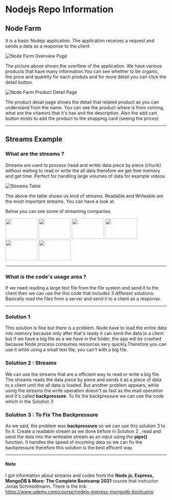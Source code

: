 # Nodejs Repo Information

## Node Farm
It is a basic Nodejs application. The application receives a request and sends a data as a response to the client.

![Node Farm Overview Page](https://i.hizliresim.com/RUWStx.png)

The picture above shows the overfiew of the application.  We have various products that have many information.You can see whether to be organic, the price and quantity for each produts and  for more detail you can click the detail button.

![Node Farm Product Detail Page](https://i.hizliresim.com/i4Txku.png)

The product detail page shows the detail that related product as you can understand from the name. You can see the product where is from coming, what are the vitamins that it's has and the description. Also the add cart button exists to add the product to the shopping card (seeing the prices)


_________________________________________________________________________________________________________________________________________________
## Streams Example
### What are the streams ? 
Streams are used to process (read and write) data piece by piece (chunk) without waiting to read or write the all data therefore we get free memory and get time. Perfect for  handling large volumes of data for example videos.

![Streams Table](https://i.hizliresim.com/U7pVBx.png)

The above the table shows us kind of streams. Readable and Writeable are the most important streams. You can have a look at.

Below you can see some of streaming companies.
<p display = "inline" >
<img src = "https://www.youtube.com/img/desktop/yt_1200.png"  width = 100 height = 64  />
<img src = "https://yt3.ggpht.com/ytc/AAUvwnjWyBS5c0NrKoO9_UvJaNdyioRIk8Q84t83rUy24w=s900-c-k-c0x00ffffff-no-rj" width = 100 height = 64 />
<img src = "https://variety.com/wp-content/uploads/2020/05/netflix-logo.png" width = 100 height = 64/>
<img src = "https://www.webtekno.com/images/editor/default/0001/78/b287ea98c84d103a9beb8496da4f9095f1f12e5b.png" width = 100 height = 64 />
<img src = "https://acorn.tv/wp-content/themes/rlje/plugins/rlje-theme-settings/themes/acorn/img/social-logo.png" width = 100 height = 64 />
<img src = "https://www.cordcuttersnews.com/wp-content/uploads/2019/09/Showtime_logo.jpg" width = 100 height = 64/>

_________________________________________________________________________________________________________________________________________________

### What is the code's usage area ? 
If we need reading a large text file from the file system and send it to the client then we can use the this code that includes 3 different solutions. Basically read the files from a server and send it to a client as a response.
_________________________________________________________________________________________________________________________________________________
### Solution 1 
This solution is fine but there is a problem. Node have to load the entire data into memory because only after that's ready it can send the data to a client but if we have a big file as a we have in the folder, the app will be crashed because Node process consumes resources very quickly.Therefore you can use it while using a small text file, you can't with a big file.
### Solution 2 : Streams
We can use the streams that are a efficient way to read or write a big file. The streams reads the data piece by piece and sends it as a piece of data  to a client until the all data is loaded. But another problem appears, while using the streams the write operation doesn't as fast as the read operation and it's called **backpressure**. To fix the backpressure we can use the code which in the Solution 3
### Solution 3 : To Fix The Backpressure
As we said, the problem was **backpressure** so we can use this solution 3 to fix it. Create a readable stream as we done before in Solution 2 , read and send the data into the writeable stream as an input using the **pipe()** function. It handles the speed of incoming data so we can fix the backpressure therefore this solution is the best efficent way.
_________________________________________________________________________________________________________________________________________________
#### Note 
I got information about streams and codes from the **Node.js, Express, MongoDB & More: The Complete Bootcamp 2021** course that instructor Jonas Schmedtmann.
There is the link: https://www.udemy.com/course/nodejs-express-mongodb-bootcamp
